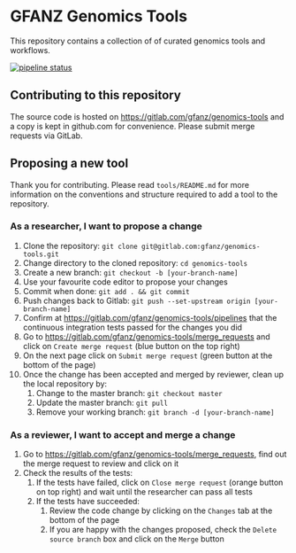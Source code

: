 # GFANZ Genomics Tools

This repository contains a collection of of curated genomics tools and
workflows.

[![pipeline status](https://gitlab.com/gfanz/genomics-tools/badges/master/pipeline.svg)](https://gitlab.com/gfanz/genomics-tools/commits/master)

## Contributing to this repository

The source code is hosted on https://gitlab.com/gfanz/genomics-tools and a copy
is kept in github.com for convenience. Please submit merge requests via GitLab.

## Proposing a new tool

Thank you for contributing. Please read `tools/README.md` for more information on the conventions and
structure required to add a tool to the repository.

### As a researcher, I want to propose a change

1.  Clone the repository: `git clone git@gitlab.com:gfanz/genomics-tools.git`
1.  Change directory to the cloned repository: `cd genomics-tools`
1.  Create a new branch: `git checkout -b [your-branch-name]`
1.  Use your favourite code editor to propose your changes
1.  Commit when done: `git add . && git commit`
1.  Push changes back to Gitlab: `git push --set-upstream origin
    [your-branch-name]`
1.  Confirm at https://gitlab.com/gfanz/genomics-tools/pipelines that the
    continuous integration tests passed for the changes you did
1.  Go to https://gitlab.com/gfanz/genomics-tools/merge_requests and click on
    `Create merge request` (blue button on the top right)
1.  On the next page click on `Submit merge request` (green button at the bottom
    of the page)
1.  Once the change has been accepted and merged by reviewer, clean up the local repository by:
    1. Change to the master branch: `git checkout master` 
    1. Update the master branch: `git pull`
    1. Remove your working branch: `git branch -d [your-branch-name]`

### As a reviewer, I want to accept and merge a change

1.  Go to https://gitlab.com/gfanz/genomics-tools/merge_requests, find out the
    merge request to review and click on it
1.  Check the results of the tests:
    1.  If the tests have failed, click on `Close merge request` (orange button
        on top right) and wait until the researcher can pass all tests
    1.  If the tests have succeeded:
        1.  Review the code change by clicking on the `Changes` tab at the
            bottom of the page
        1.  If you are happy with the changes proposed, check the `Delete source
            branch` box and click on the `Merge` button

